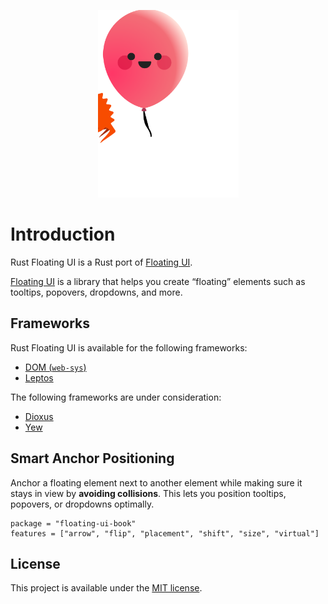 <p align="center">
    <img src="./images/logo.svg" width="225" height="300" alt="Rust Floating UI Logo">
</p>

# Introduction

Rust Floating UI is a Rust port of [Floating UI](https://floating-ui.com/).

[Floating UI](https://floating-ui.com) is a library that helps you create “floating” elements such as tooltips, popovers, dropdowns, and more.

## Frameworks

Rust Floating UI is available for the following frameworks:

-   [DOM (`web-sys`)](https://rustwasm.github.io/wasm-bindgen/web-sys/index.html)
-   [Leptos](https://leptos.dev/)

The following frameworks are under consideration:

-   [Dioxus](https://dioxuslabs.com/)
-   [Yew](https://yew.rs/)

## Smart Anchor Positioning

Anchor a floating element next to another element while making sure it stays in view by **avoiding collisions**. This lets you position tooltips, popovers, or dropdowns optimally.

```toml,trunk
package = "floating-ui-book"
features = ["arrow", "flip", "placement", "shift", "size", "virtual"]
```

## License

This project is available under the [MIT license](https://github.com/RustForWeb/floating-ui/blob/main/LICENSE.md).
